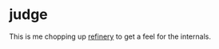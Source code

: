 # judge

This is me chopping up [refinery](https://hackage.haskell.org/package/refinery) to get a feel for the internals.
